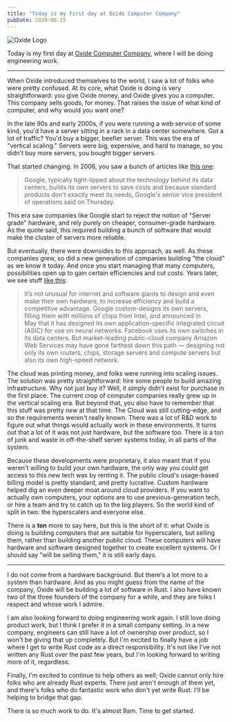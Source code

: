```yaml
---
title: "Today is my first day at Oxide Computer Company"
pubDate: 2020-06-15
---
```


![Oxide Logo](/img/2020-06-15/oxide.png)

Today is my first day at [Oxide Computer Company](https://oxide.computer/), where I will be doing engineering work.

---

When Oxide introduced themselves to the world, I saw a lot of folks who were pretty confused. At its core, what Oxide is doing is very straightforward: you give Oxide money, and Oxide gives you a computer. This company sells goods, for money. That raises the issue of what kind of computer, and why would you want one?

In the late 90s and early 2000s, if you were running a web service of some kind, you'd have a server sitting in a rack in a data center somewhere. Got a lot of traffic? You'd buy a bigger, beefier server. This was the era of "vertical scaling." Servers were big, expensive, and hard to manage, so you didn't buy more servers, you bought bigger servers.

That started changing. In 2006, you saw a bunch of articles like [this one](https://www.networkworld.com/article/2304459/google-builds-own-servers-for-efficiency.html):

> Google, typically tight-lipped about the technology behind its data centers, builds its own servers to save costs and because standard products don't exactly meet its needs, Google's senior vice president of operations said on Thursday.
> 

This era saw companies like Google start to reject the notion of "Server grade" hardware, and rely purely on cheaper, consumer-grade hardware. As the quote said, this required building a bunch of software that would make the cluster of servers more reliable.

But eventually, there were downsides to this approach, as well. As these companies grew, so did a new generation of companies building "the cloud" as we know it today. And once you start managing that many computers, possibilities open up to gain certain efficiencies and cut costs. Years later, we see stuff [like this](https://www.geekwire.com/2017/amazon-web-services-secret-weapon-custom-made-hardware-network/): 

> It’s not unusual for internet and software giants to design and even make their own hardware, to increase efficiency and build a competitive advantage. Google custom-designs its own servers, filling them with millions of chips from Intel, and announced in May that it has designed its own application-specific integrated circuit (ASIC) for use on neural networks. Facebook uses its own switches in its data centers. But market-leading public-cloud company Amazon Web Services may have gone farthest down this path — designing not only its own routers, chips, storage servers and compute servers but also its own high-speed network.
> 

The cloud was printing money, and folks were running into scaling issues. The solution was pretty straightforward: hire some people to build amazing infrastructure. Why not just buy it? Well, it simply didn't exist for purchase in the first place. The current crop of computer companies really grew up in the vertical scaling era. But beyond that, you also have to remember that this stuff was pretty *new* at that time. The Cloud was still cutting-edge, and so the requirements weren't really known. There was a lot of R&D work to figure out what things would actually work in these environments. It turns out that a lot of it was not just hardware, but the software too. There is a ton of junk and waste in off-the-shelf server systems today, in all parts of the system. 

Because these developments were proprietary, it also meant that if you weren't willing to build your own hardware, the only way you could get access to this new tech was by renting it. The public cloud's usage-based billing model is pretty standard, and pretty lucrative. Custom hardware helped dig an even deeper moat around cloud providers. If you want to actually own computers, your options are to use previous-generation tech, or hire a team and try to catch up to the big players. So the world kind of split in two: the hyperscalers and everyone else. 

There is a **ton** more to say here, but this is the short of it: what Oxide is doing is building computers that are suitable for hyperscalers, but selling them, rather than building another public cloud. These computers will have hardware and software designed together to create excellent systems. Or I should say "will be selling them," it is still early days.

---

I do not come from a hardware background. But there's a lot more to a system than hardware. And as you might guess from the name of the company, Oxide will be building a lot of software in Rust. I also have known two of the three founders of the company for a while, and they are folks I respect and whose work I admire.

I am also looking forward to doing engineering work again. I still love doing product work, but I think I prefer it in a small company setting. In a new company, engineers can still have a lot of ownership over product, so I won't be giving that up completely. But I'm excited to finally have a job where I get to write Rust code as a direct responsibility. It's not like I've not written any Rust over the past few years, but I'm looking forward to writing more of it, regardless.

Finally, I'm excited to continue to help others as well; Oxide cannot only hire folks who are already Rust experts. There just aren't enough of them yet, and there's folks who do fantastic work who don't yet write Rust. I'll be helping to bridge that gap.

There is so much work to do. It's almost 9am. Time to get started.
